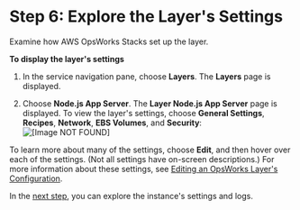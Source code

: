 # Step 6: Explore the Layer's Settings<a name="gettingstarted-intro-explore-layer"></a>

Examine how AWS OpsWorks Stacks set up the layer\.

**To display the layer's settings**

1. In the service navigation pane, choose **Layers**\. The **Layers** page is displayed\.

1. Choose **Node\.js App Server**\. The **Layer Node\.js App Server** page is displayed\. To view the layer's settings, choose **General Settings**, **Recipes**, **Network**, **EBS Volumes**, and **Security**:  
![\[Image NOT FOUND\]](http://docs.aws.amazon.com/opsworks/latest/userguide/images/gs-example-layers-page-console.png)

To learn more about many of the settings, choose **Edit**, and then hover over each of the settings\. \(Not all settings have on\-screen descriptions\.\) For more information about these settings, see [Editing an OpsWorks Layer's Configuration](workinglayers-basics-edit.md)\.

In the [next step](gettingstarted-intro-explore-instance.md), you can explore the instance's settings and logs\.